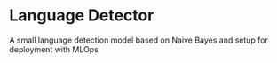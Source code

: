 # Language Detector
A small language detection model based on Naive Bayes and setup for deployment with MLOps
